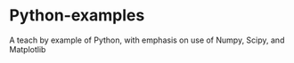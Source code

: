 # Python-examples
A teach by example of Python, with emphasis on use of Numpy, Scipy, and Matplotlib
